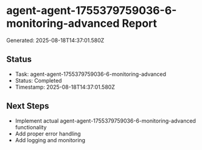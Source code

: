# agent-agent-1755379759036-6-monitoring-advanced Report

Generated: 2025-08-18T14:37:01.580Z

## Status
- Task: agent-agent-1755379759036-6-monitoring-advanced
- Status: Completed
- Timestamp: 2025-08-18T14:37:01.580Z

## Next Steps
- Implement actual agent-agent-1755379759036-6-monitoring-advanced functionality
- Add proper error handling
- Add logging and monitoring
